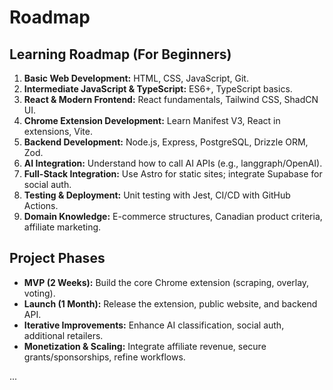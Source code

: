 # Roadmap

## Learning Roadmap (For Beginners)
1. **Basic Web Development:** HTML, CSS, JavaScript, Git.
2. **Intermediate JavaScript & TypeScript:** ES6+, TypeScript basics.
3. **React & Modern Frontend:** React fundamentals, Tailwind CSS, ShadCN UI.
4. **Chrome Extension Development:** Learn Manifest V3, React in extensions, Vite.
5. **Backend Development:** Node.js, Express, PostgreSQL, Drizzle ORM, Zod.
6. **AI Integration:** Understand how to call AI APIs (e.g., langgraph/OpenAI).
7. **Full-Stack Integration:** Use Astro for static sites; integrate Supabase for social auth.
8. **Testing & Deployment:** Unit testing with Jest, CI/CD with GitHub Actions.
9. **Domain Knowledge:** E-commerce structures, Canadian product criteria, affiliate marketing.

## Project Phases
- **MVP (2 Weeks):** Build the core Chrome extension (scraping, overlay, voting).
- **Launch (1 Month):** Release the extension, public website, and backend API.
- **Iterative Improvements:** Enhance AI classification, social auth, additional retailers.
- **Monetization & Scaling:** Integrate affiliate revenue, secure grants/sponsorships, refine workflows.

...
